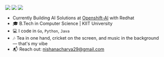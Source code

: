[<img src="https://img.shields.io/badge/github-%2312100E.svg?&style=for-the-badge&logo=github&logoColor=white&color=black" />](https://github.com/Nash-123)
[<img src="https://img.shields.io/badge/Medium-12100E?style=for-the-badge&logo=medium&logoColor=white" />](https://medium.com/@mamabapuni)
[<img src="https://img.shields.io/badge/linkedin-%230077B5.svg?&style=for-the-badge&logo=linkedin&logoColor=white" />](https://www.linkedin.com/in/nishan-acharya-754365181/)

- Currently Building AI Solutions at [Openshift-AI]([https://github.com/bottlerocket-os/bottlerocket](https://www.redhat.com/en/products/ai/openshift-ai)]) with Redhat
- 🎓 B.Tech in Computer Science | KIIT University
- 💻 I code in `Go`, `Python`, `Java`
- 🎶 Tea in one hand, cricket on the screen, and music in the background — that's my vibe
- 📬 Reach out: nishanacharya29@gmail.com
